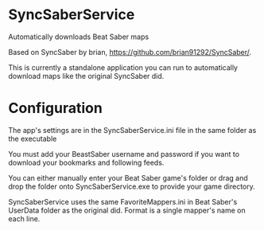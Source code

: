# SyncSaberService
Automatically downloads Beat Saber maps

Based on SyncSaber by brian, https://github.com/brian91292/SyncSaber/.

This is currently a standalone application you can run to automatically download maps like the original SyncSaber did.

# Configuration
<p>The app's settings are in the SyncSaberService.ini file in the same folder as the executable</p>
<p>You must add your BeastSaber username and password if you want to download your bookmarks and following feeds.</p>
<p>You can either manually enter your Beat Saber game's folder or drag and drop the folder onto SyncSaberService.exe to provide your game directory.</p>
<p>SyncSaberService uses the same FavoriteMappers.ini in Beat Saber's UserData folder as the original did. Format is a single mapper's name on each line.</p>
